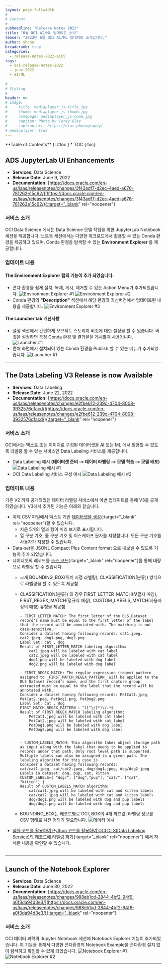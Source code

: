 ```yaml
---
layout: page-fullwidth
#
# Content
#
subheadline: "Release Notes 2022"
title: "6월 OCI AI/ML 업데이트 소식"
teaser: "2022년 6월 OCI AI/ML 업데이트 소식입니다."
author: yhcho
breadcrumb: true
categories:
  - release-notes-2022-aiml
tags:
  - oci-release-notes-2022
  - june-2022
  - AI/ML
  
#
# Styling
#
header: no
# image:
#     title: mediaplayer_js-title.jpg
#     thumb: mediaplayer_js-thumb.jpg
#     homepage: mediaplayer_js-home.jpg
#     caption: Photo by Corey Blaz
#     caption_url: https://blaz.photography/
# mediaplayer: true
---
```


<div class="panel radius" markdown="1">
**Table of Contents**
{: #toc }
*  TOC
{:toc}
</div>

## ADS JupyterLab UI Enhancements
* **Services:** Data Science
* **Release Date:** June 9, 2022
* **Documentation:** [https://docs.oracle.com/en-us/iaas/releasenotes/changes/3f43adf7-d2ec-4aed-a676-781262e15c62/](https://docs.oracle.com/en-us/iaas/releasenotes/changes/3f43adf7-d2ec-4aed-a676-781262e15c62/){:target="_blank" rel="noopener"}

### 서비스 소개
OCI Data Science 에서는 Data Science 모델 작업을 위한 JupyterLab Notebook 세션을 제공합니다. 노트북 세션에서는 다양한 워크로드에서 활용할 수 있는 Conda 환경을 제공하고 있으며, Conda 환경을 탐색할 수 있는 **Environment Explorer** 를 제공합니다.

### 업데이트 내용

#### The Environment Explorer 탭의 기능이 추가 되었습니다.
- 콘다 환경을 쉽게 설치, 복제, 게시, 제거할 수 있는 Action Menu가 추가되었습니다.
  ![Environment Explorer #1](/assets/img/aiml/2022/oci-202205-release-notebook-1.png)
  ![Environment Explorer #2](/assets/img/aiml/2022/oci-202205-release-notebook-2.png)
- Conda 환경의 **"Description"** 섹션에서 해당 환경의 최신버전에서 업데이트된 내용을 제공합니다.
  ![Environment Explorer #3](/assets/img/aiml/2022/oci-202205-release-notebook-3.png)

#### The Launcher tab 개선사항
- 설정 섹션에서 간편하게 오브젝트 스토리지 버킷에 대한 설정을 할 수 있습니다. 버킷을 설정하면 특정 Conda 환경 및 결과물을 게시할때 사용됩니다.
  ![Launcher #1](/assets/img/aiml/2022/oci-202205-release-notebook-4.png)
- 런처 화면에서 설치되어 있는 Conda 환경을 Publish 할 수 있는 메뉴가 추가되었습니다.
  ![Launcher #1](/assets/img/aiml/2022/oci-202205-release-notebook-5.png)

---

## The Data Labeling V3 Release is now Available
* **Services:** Data Labeling
* **Release Date:** June 22, 2022
* **Documentation:** [https://docs.oracle.com/en-us/iaas/releasenotes/changes/e2fbe612-239c-4704-8008-3932576dfacd/](https://docs.oracle.com/en-us/iaas/releasenotes/changes/e2fbe612-239c-4704-8008-3932576dfacd/){:target="_blank" rel="noopener"}

### 서비스 소개
OCI에서는 텍스트 또는 이미지로 구성된 데이터셋을 AI 또는 ML 에서 활용할 수 있도록 라벨링 할 수 있는 서비스인 Data Labeling 서비스를 제공합니다.
- Data Labeling 예시 **(데이터셋 준비 -> 데이터 라벨링 -> 모델 학습 -> 모델 배포)**
  ![Data Labeling 예시 #1](/assets/img/aiml/2022/oci-202206-release-datalabeling-1.png)
- OCI Data Labeling 서비스 구성 예시
  ![Data Labeling 예시 #2](/assets/img/aiml/2022/oci-202206-release-datalabeling-2.png)

### 업데이트 내용
기존 V2 까지 공개되었던 데이터 라벨링 서비스에서 이번 업데이트를 통해 V3를 공개하였습니다. V3에서 추가된 기능은 아래와 같습니다.

- 이제 CSV 파일에서 텍스트 기반 [데이터셋을 생성](https://docs.oracle.com/iaas/data-labeling/data-labeling/using/datasets.htm#dataset-create){:target="_blank" rel="noopener"}할 수 있습니다.
  - 처음 5개의 열과 행이 미리 보기로 표시됩니다.
  - 열 구분 기호, 줄 구분 기호 및 이스케이프 문자를 지정합니다. 모든 구분 기호를 사용자가 지정할 수 있습니다.
- Data-set을 JSONL Compact Plus Content format 으로 내보낼 수 있도록 기능이 추가 되었습니다.
- 데이터셋의 레코드를 [소스 코드](https://github.com/oracle-samples/oci-data-science-ai-samples/tree/master/data_labeling_examples){:target="_blank" rel="noopener"}를 통해 대량으로 라벨링 할 수 있습니다.
  - 크게 BOUNDING_BOX(위치 지정 라벨링), CLASSIFICATION(분류)) 방식으로 라벨링을 할 수 있도록 제공함
  - CLASSIFICATION(분류)) 의 경우 FIRST_LETTER_MATCH(첫글자 매칭), FIRST_REGEX_MATCH(정규식 매칭), CUSTOM_LABELS_MATCH(사용자 정의 매칭) 유형을 제공함.


        - FIRST_LETTER_MATCH: The first letter of the DLS Dataset record's name must be equal to the first letter of the label that the record will be annotated with. The matching is not case-sensitive.
        Consider a dataset having following records: cat1.jpeg, cat2.jpeg, dog1.png, dog2.png
        Label Set: cat , dog 
        Result of FIRST_LETTER_MATCH labeling algorithm: 
            cat1.jpeg will be labeled with cat label
            cat2.jpeg will be labeled with cat label
            dog1.png will be labeled with dog label
            dog2.png will be labeled with dog label

        - FIRST_REGEX_MATCH: The regular expression (regex) pattern assigned to _FIRST_MATCH_REGEX_PATTERN_ will be applied to the DLS Dataset record's name, and the first capture group extracted must be equal to the label that the record will be annotated with.
        Consider a dataset having following records: PetCat1.jpeg, PetCat2.jpeg, PetDog1.png, PetDog2.png
        Label Set: cat , dog 
        FIRST_MATCH_REGEX_PATTERN : ^([^\/]*)\/.*$
        Result of FIRST_REGEX_MATCH labeling algorithm: 
            PetCat1.jpeg will be labeled with cat label
            PetCat2.jpeg will be labeled with cat label
            PetDog1.png will be labeled with dog label
            PetDog2.png will be labeled with dog label


        - CUSTOM_LABELS_MATCH: This algorithm takes object storage path as input along with the label that needs to be applied to records under that path. Only root level path is supported. Multiple labels can also be assigned to a given path. The labeling algorithm for this case is .
        Consider a dataset having following records:
        cat/cat1.jpeg, cat/cat2.jpeg, dog/dog1.jpeg, dog/dog2.jpeg
        Labels in dataset: dog, pup, cat, kitten
        CUSTOM_LABELS={ "dog/": ["dog","pup"], "cat/": ["cat", "kitten"] }
        Result of CUSTOM_LABELS_MATCH algorithm: 
            cat/cat1.jpeg will be labeled with cat and kitten labels
            cat/cat2.jpeg will be labeled with cat and kitten labels
            dog/dog1.png will be labeled with dog and pup labels
            dog/dog2.png will be labeled with dog and pup labels
 
  - BOUNDING_BOX는 레코드별로 OCI, BOX의 4개 좌표값, 라벨링 정보를 CSV 형태로 사전 정의가 필요합니다.
    ![데이터 예시](/assets/img/aiml/2022/oci-202206-release-datalabeling-3.png)
- [샘플 코드를 활용하여 Python 코드를 활용하여 OCI DLS(Data Labeling Service)의 레코드에 라벨링 하기](/aiml/bulk-labeling-with-python-code/){:target="_blank" rel="noopener"} 에서 자세한 내용을 확인할 수 있습니다.
<br><br>

---

## Launch of the Notebook Explorer
* **Services:** Data Science
* **Release Date:** June 30, 2022
* **Documentation:** [https://docs.oracle.com/en-us/iaas/releasenotes/changes/988eb1cd-2844-4bf2-94f6-a0f3da94d3e3/](https://docs.oracle.com/en-us/iaas/releasenotes/changes/988eb1cd-2844-4bf2-94f6-a0f3da94d3e3/){:target="_blank" rel="noopener"}

### 서비스 소개
OCI 데이터 과학의 Jupyter Notebook 세션에 Notebook Explorer 기능이 추가되었습니다. 이 기능을 통해서 다양한 콘다환경의 Notebook Example을 콘다환경 설치 없이 탐색하고 확인할 수 있게 되었습니다.
![Notebook Explorer #1](/assets/img/aiml/2022/oci-202205-release-notebook-6.png)
![Notebook Explorer #2](/assets/img/aiml/2022/oci-202205-release-notebook-7.png)

---